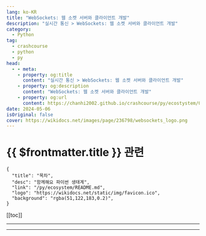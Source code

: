 ```yaml
---
lang: ko-KR
title: "WebSockets: 웹 소켓 서버와 클라이언트 개발"
description: "실시간 통신 > WebSockets: 웹 소켓 서버와 클라이언트 개발"
category:
  - Python
tag: 
  - crashcourse
  - python
  - py
head:
  - - meta:
    - property: og:title
      content: "실시간 통신 > WebSockets: 웹 소켓 서버와 클라이언트 개발"
    - property: og:description
      content: "WebSockets: 웹 소켓 서버와 클라이언트 개발"
    - property: og:url
      content: https://chanhi2002.github.io/crashcourse/py/ecostystem/06/rtc/web-sockets.html
date: 2024-05-06
isOriginal: false
cover: https://wikidocs.net/images/page/236798/websockets_logo.png
---
```


# {{ $frontmatter.title }} 관련

```component VPCard
{
  "title": "목차",
  "desc": "함께해요 파이썬 생태계",
  "link": "/py/ecosystem/README.md",
  "logo": "https://wikidocs.net/static/img/favicon.ico",
  "background": "rgba(51,122,183,0.2)",
}
```

[[toc]]

---

<SiteInfo
  name="WebSockets: 웹 소켓 서버와 클라이언트 개발 | WikiDocs"
  desc="함께해요 파이썬 생태계"
  url="https://wikidocs.net/236798"
  logo="https://wikidocs.net/static/img/favicon.ico"
  preview="https://wikidocs.net/images/page/236798/websockets_logo.png"/>

<!-- TODO: 작성 -->

---

<TagLinks />
